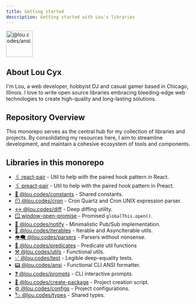 ```yaml
---
title: Getting started
description: Getting started with Lou's libraries
---
```


<img id="logo" alt="@lou.codes/ansi" src="https://lou.codes/logo.svg" height="72" />

## About Lou Cyx

I'm Lou, a web developer, hobbyist DJ and casual gamer based in Chicago,
Illinois. I love to write open source libraries embracing bleeding-edge web
technologies to create high-quality and long-lasting solutions.

## Repository Overview

This monorepo serves as the central hub for my collection of libraries and
projects. By consolidating my resources here, I aim to streamline development,
and maintain a cohesive ecosystem of tools and components.

## Libraries in this monorepo

-   [🖇️ react-pair][react_pair] - Util to help with the paired hook pattern in
    React.
-   [🖇️ preact-pair][preact_pair] - Util to help with the paired hook pattern in
    Preact.
-   [🔢 @lou.codes/constants][constants] - Shared constants.
-   [⏲️ @lou.codes/cron][cron] - Cron Quartz and Cron UNIX expression parser.
-   [↔️ @lou.codes/diff][diff] - Deep diffing utility.
-   [🪟 window-open-promise][window-open-promise] - Promised
    `globalThis.open()`.
-   [📣 @lou.codes/notify][notify] - Minimalistic Pub/Sub implementation.
-   [🔁 @lou.codes/iterables][iterables] - Iterable and AsyncIterable utils.
-   [👁️‍🗨️ @lou.codes/parsers][parsers] - Parsers without nonsense.
-   [🧐 @lou.codes/predicates][predicates] - Predicate util functions
-   [⚒️ @lou.codes/utils][utils] - Functional utils.
-   [✅ @lou.codes/test][test] - Legible deep-equality tests.
-   [📟 @lou.codes/ansi][ansi] - Functional CLI ANSI formatter.
-   [❓ @lou.codes/prompts][prompts] - CLI interactive prompts.
-   [🚧 @lou.codes/create-package][create-package] - Project creation script.
-   [⚙️ @lou.codes/configs][configs] - Project configurations.
-   [🏷️ @lou.codes/types][types] - Shared types.

<!-- Links -->

[react_pair]: /libraries/react_pair/
[preact_pair]: /libraries/preact_pair/
[constants]: /libraries/lou_codes_constants/
[cron]: /libraries/lou_codes_cron/
[diff]: /libraries/lou_codes_diff/
[window-open-promise]: /libraries/window_open_promise/
[notify]: /libraries/lou_codes_notify/
[iterables]: /libraries/lou_codes_iterables/
[parsers]: /libraries/lou_codes_parsers/
[predicates]: /libraries/lou_codes_predicates/
[utils]: /libraries/lou_codes_utils/
[test]: /libraries/lou_codes_test/
[ansi]: /libraries/lou_codes_ansi/
[prompts]: /libraries/lou_codes_prompts/
[create-package]: /libraries/lou_codes_create_package/
[configs]: /libraries/lou_codes_configs/
[types]: /libraries/lou_codes_types/
[lou.codes]: /
